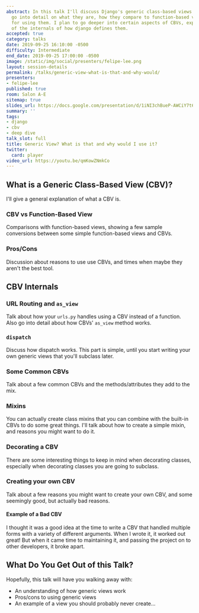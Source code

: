 ```yaml
---
abstract: In this talk I'll discuss Django's generic class-based views (CBVs). I'll
  go into detail on what they are, how they compare to function-based views, and pros/cons
  for using them. I plan to go deeper into certain aspects of CBVs, explaining some
  of the internals of how django defines them.
accepted: true
category: talks
date: 2019-09-25 16:10:00 -0500
difficulty: Intermediate
end_date: 2019-09-25 17:00:00 -0500
image: /static/img/social/presenters/felipe-lee.png
layout: session-details
permalink: /talks/generic-view-what-is-that-and-why-would/
presenters:
- felipe-lee
published: true
room: Salon A-E
sitemap: true
slides_url: https://docs.google.com/presentation/d/1iNI3chBueP-AWCiY7t6vamfDUr-vQ8wjJd3owKfg9C8/edit
summary: ''
tags:
- django
- cbv
- deep dive
talk_slot: full
title: Generic View? What is that and why would I use it?
twitter:
  card: player
video_url: https://youtu.be/qmKowZNmkCo
---
```


## What is a Generic Class-Based View (CBV)?
I'll give a general explanation of what a CBV is.

### CBV vs Function-Based View
Comparisons with function-based views, showing a few sample conversions between some simple function-based views and CBVs.

### Pros/Cons
Discussion about reasons to use use CBVs, and times when maybe they aren't the best tool.

## CBV Internals

### URL Routing and `as_view`
Talk about how your `urls.py` handles using a CBV instead of a function. Also go into detail about how CBVs' `as_view` method works.

### `dispatch`
Discuss how dispatch works. This part is simple, until you start writing your own generic views that you'll subclass later.

### Some Common CBVs
Talk about a few common CBVs and the methods/attributes they add to the mix.

### Mixins
You can actually create class mixins that you can combine with the built-in CBVs to do some great things. I'll talk about how to create a simple mixin, and reasons you might want to do it.

### Decorating a CBV
There are some interesting things to keep in mind when decorating classes, especially when decorating classes you are going to subclass.

### Creating your own CBV
Talk about a few reasons you might want to create your own CBV, and some seemingly good, but actually bad reasons.

#### Example of a Bad CBV
I thought it was a good idea at the time to write a CBV that handled multiple forms with a variety of different arguments. When I wrote it, it worked out great! But when it came time to maintaining it, and passing the project on to other developers, it broke apart.

## What Do You Get Out of this Talk?
Hopefully, this talk will have you walking away with:

* An understanding of how generic views work
* Pros/cons to using generic views
* An example of a view you should probably never create...
